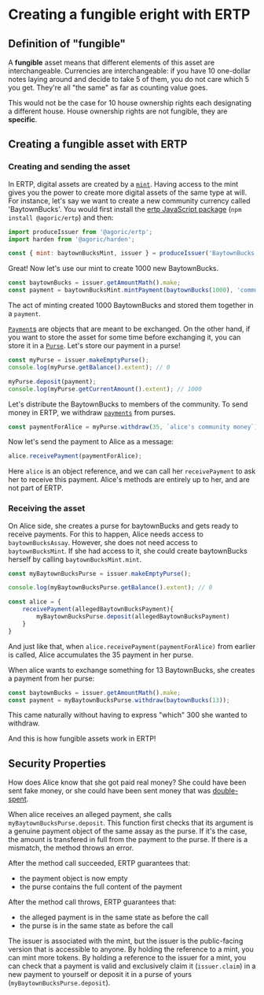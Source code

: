 # Creating a fungible eright with ERTP

## Definition of "fungible"

A **fungible** asset means that different elements of this asset are interchangeable.
Currencies are interchangeable: if you have 10 one-dollar notes laying around and decide
to take 5 of them, you do not care which 5 you get. They're all "the same" as far 
as counting value goes.

This would not be the case for 10 house ownership rights each designating a different house.
House ownership rights are not fungible, they are **specific**.


## Creating a fungible asset with ERTP

### Creating and sending the asset

In ERTP, digital assets are created by a [`mint`](./issuer#mint). Having access to the mint
gives you the power to create more digital assets of the same type at
will. For instance, let's say we want to create a new community
currency called 'BaytownBucks'.
You would first install the [ertp JavaScript package](https://www.npmjs.com/package/@agoric/ertp)
(`npm install @agoric/ertp`) and then:

```js
import produceIssuer from '@agoric/ertp';
import harden from '@agoric/harden';

const { mint: baytownBucksMint, issuer } = produceIssuer('BaytownBucks');
```

Great! Now let's use our mint to create 1000 new BaytownBucks.

```js
const baytownBucks = issuer.getAmountMath().make;
const payment = baytownBucksMint.mintPayment(baytownBucks(1000), 'community treasury');
```

The act of minting created 1000 BaytownBucks and stored them together in a 
`payment`.

[`Payment`s](./issuer#payments) are objects that are meant to be exchanged. On the 
other hand, if you want to store the asset for some time before exchanging it, you can 
store it in a [`Purse`](./issuer#purses).
Let's store our payment in a purse!

```js
const myPurse = issuer.makeEmptyPurse();
console.log(myPurse.getBalance().extent); // 0

myPurse.deposit(payment);
console.log(myPurse.getCurrentAmount().extent); // 1000
```


Let's distribute the BaytownBucks to members of the community. To send
money in ERTP, we withdraw [`payments`](./mint.html#payments) from purses.

```js
const paymentForAlice = myPurse.withdraw(35, `alice's community money`);
```

Now let's send the payment to Alice as a message:

```js
alice.receivePayment(paymentForAlice);
```

Here `alice` is an object reference, and we can call her `receivePayment`
to ask her to receive this payment. Alice's methods are entirely up to her, 
and are not part of ERTP.


### Receiving the asset

On Alice side, she creates a purse for baytownBucks and gets ready to receive payments.
For this to happen, Alice needs access to `baytownBucksAssay`.
However, she does not need access to `baytownBucksMint`.
If she had access to it, she could create baytownBucks herself by calling `baytownBucksMint.mint`.

```js
const myBaytownBucksPurse = issuer.makeEmptyPurse();

console.log(myBaytownBucksPurse.getBalance().extent); // 0

const alice = {
    receivePayment(allegedBaytownBucksPayment){
        myBaytownBucksPurse.deposit(allegedBaytownBucksPayment)
    }
}
```

And just like that, when `alice.receivePayment(paymentForAlice)` from earlier 
is called, Alice accumulates the 35 payment in her purse.

When alice wants to exchange something for 13 BaytownBucks, she creates a payment from her purse:
```js
const baytownBucks = issuer.getAmountMath().make;
const payment = myBaytownBucksPurse.withdraw(baytownBucks(13));
```

This came naturally without having to express "which" 300 she wanted to withdraw.

And this is how fungible assets work in ERTP!


## Security Properties

How does Alice know that she got paid real money? She could have been
sent fake money, or she could have been sent money that was
[double-spent](https://en.wikipedia.org/wiki/Double-spending).

When alice receives an alleged payment, she calls `myBaytownBucksPurse.deposit`.
This function first checks that its argument is a genuine payment object of the same
assay as the purse. If it's the case, the amount is transfered in full
from the payment to the purse. If there is a mismatch, the method throws an error.

After the method call succeeded, ERTP guarantees that:
- the payment object is now empty
- the purse contains the full content of the payment

After the method call throws, ERTP guarantees that:
- the alleged payment is in the same state as before the call
- the purse is in the same state as before the call

The issuer is associated with the mint, but
the issuer is the public-facing version that is accessible to anyone.
By holding the reference to a mint, you can mint more tokens. By
holding a reference to the issuer for a mint, you can check that a
payment is valid and exclusively claim it (`issuer.claim`)
in a new payment to yourself or deposit it in a purse of 
yours (`myBaytownBucksPurse.deposit`).

